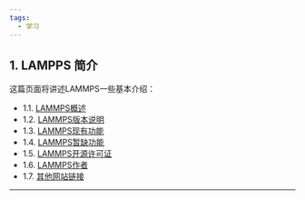 ```yaml
---
tags:
  - 学习
---
```

## 1. LAMPPS 简介
这篇页面将讲述LAMMPS一些基本介绍：
* 1.1\.  [LAMMPS概述](http://www.google.com/)
* 1.2\.  [LAMMPS版本说明](http://www.google.com/)
* 1.3\.  [LAMMPS现有功能](http://www.google.com/)
* 1.4\.  [LAMMPS暂缺功能](http://www.google.com/)
* 1.5\.  [LAMMPS开源许可证](http://www.google.com/)
* 1.6\.  [LAMMPS作者](http://www.google.com/)
* 1.7\.  [其他网站链接](http://www.google.com/)
---